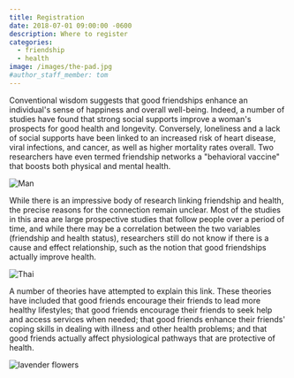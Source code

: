 ```yaml
---
title: Registration
date: 2018-07-01 09:00:00 -0600
description: Where to register
categories:
  - friendship
  - health
image: /images/the-pad.jpg
#author_staff_member: tom
---
```


Conventional wisdom suggests that good friendships enhance an individual's sense of happiness and overall well-being. Indeed, a number of studies have found that strong social supports improve a woman's prospects for good health and longevity. Conversely, loneliness and a lack of social supports have been linked to an increased risk of heart disease, viral infections, and cancer, as well as higher mortality rates overall. Two researchers have even termed friendship networks a "behavioral vaccine" that boosts both physical and mental health.

![Man](https://source.unsplash.com/random/1500x1000)

While there is an impressive body of research linking friendship and health, the precise reasons for the connection remain unclear. Most of the studies in this area are large prospective studies that follow people over a period of time, and while there may be a correlation between the two variables (friendship and health status), researchers still do not know if there is a cause and effect relationship, such as the notion that good friendships actually improve health.

![Thai](https://source.unsplash.com/random/1500x1001)

A number of theories have attempted to explain this link. These theories have included that good friends encourage their friends to lead more healthy lifestyles; that good friends encourage their friends to seek help and access services when needed; that good friends enhance their friends' coping skills in dealing with illness and other health problems; and that good friends actually affect physiological pathways that are protective of health.

![lavender flowers](https://source.unsplash.com/random/1500x1002)

